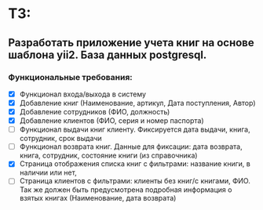 # ТЗ:  

## Разработать приложение учета книг на основе шаблона yii2. База данных postgresql.  

### Функциональные требования:  
- [X] Функционал входа/выхода в систему
- [X] Добавление книг (Наименование, артикул, Дата поступления, Автор)
- [X] Добавление сотрудников (ФИО, должность)
- [X] Добавление клиентов (ФИО, серия и номер паспорта)
- [ ] Функционал выдачи книг клиенту. Фиксируется дата выдачи, книга, сотрудник, срок выдачи
- [ ] Функционал возврата книг. Данные для фиксации: дата возврата, книга, сотрудник, состояние книги (из справочника)
- [X] Страница отображения списка книг с фильтрами: название книги, в наличии или нет,
- [ ] Страница клиентов с фильтрами: клиенты без книг/с книгами, ФИО. Так же должен быть предусмотрена подробная информация о взятых книгах (Наименование, дата возврата) 
